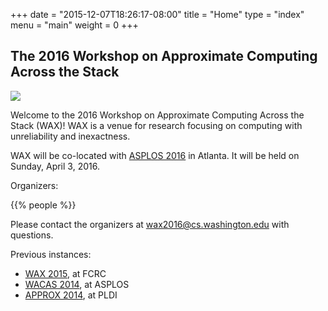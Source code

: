 +++
date = "2015-12-07T18:26:17-08:00"
title = "Home"
type = "index"
menu = "main"
weight = 0
+++

## The 2016 Workshop on Approximate Computing Across the Stack

<img src="waxlogo500.jpg" style="max-width: 167px;" class="illus">

Welcome to the 2016 Workshop on Approximate Computing Across the Stack (WAX)! WAX is a venue for research focusing on computing with unreliability and inexactness.

WAX will be co-located with [ASPLOS 2016][] in Atlanta.
It will be held on Sunday, April 3, 2016.

Organizers:

{{% people %}}

Please contact the organizers at [wax2016@cs.washington.edu](mailto:wax2016@cs.washington.edu) with questions.

Previous instances:

* [WAX 2015][], at FCRC
* [WACAS 2014][], at ASPLOS
* [APPROX 2014][], at PLDI

[asplos 2016]: https://www.ece.cmu.edu/calcm/asplos2016/
[wax 2015]: http://sampa.cs.washington.edu/new/wax2015/
[wacas 2014]: http://sampa.cs.washington.edu/new/wacas14/
[approx 2014]: http://approx2014.cs.umass.edu/

